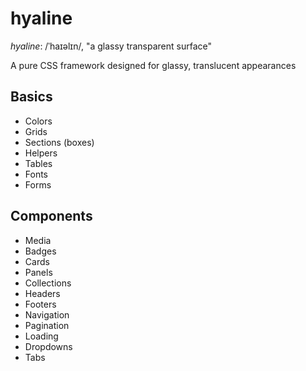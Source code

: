 # hyaline
_hyaline_: /ˈhaɪəlɪn/, "a glassy transparent surface"

A pure CSS framework designed for glassy, translucent appearances

## Basics

* Colors
* Grids
* Sections (boxes)
* Helpers
* Tables
* Fonts
* Forms

## Components

* Media
* Badges
* Cards
* Panels
* Collections
* Headers
* Footers
* Navigation
* Pagination
* Loading
* Dropdowns
* Tabs
